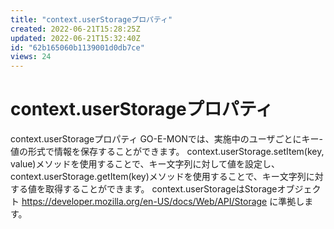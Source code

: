 ```yaml
---
title: "context.userStorageプロパティ"
created: 2022-06-21T15:28:25Z
updated: 2022-06-21T15:32:40Z
id: "62b165060b1139001d0db7ce"
views: 24
---
```


# context.userStorageプロパティ

context.userStorageプロパティ
GO-E-MONでは、実施中のユーザごとにキー-値の形式で情報を保存することができます。
context.userStorage.setItem(key, value)メソッドを使用することで、キー文字列に対して値を設定し、context.userStorage.getItem(key)メソッドを使用することで、キー文字列に対する値を取得することができます。
context.userStorageはStorageオブジェクト <https://developer.mozilla.org/en-US/docs/Web/API/Storage> に準拠します。
